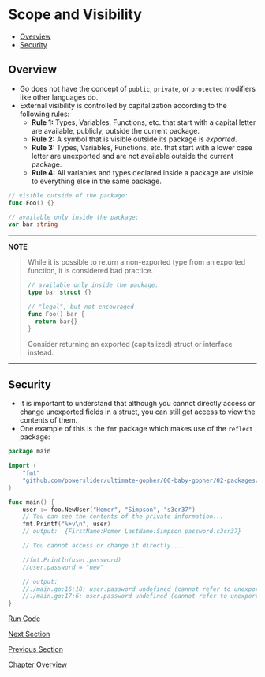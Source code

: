 # Scope and Visibility

- [Overview](#overview)
- [Security](#security)

## Overview

- Go does not have the concept of `public`, `private`, or `protected` modifiers like other languages do.
- External visibility is controlled by capitalization according to the following rules:
    - __Rule 1:__ Types, Variables, Functions, etc. that start with a capital letter are available, publicly, outside
      the current package.
    - __Rule 2:__ A symbol that is visible outside its package is _exported_.
    - __Rule 3:__ Types, Variables, Functions, etc. that start with a lower case letter are unexported and are not
      available outside the current package.
    - __Rule 4:__ All variables and types declared inside a package are visible to everything else in the same package.

```go
// visible outside of the package:
func Foo() {}

// available only inside the package:
var bar string
```

---
__NOTE__
> While it is possible to return a non-exported type from an exported function, it is considered bad practice.
>```go
>// available only inside the package:
>type bar struct {}
>
>// "legal", but not encouraged
>func Foo() bar {
>   return bar{}
>}
>```
>Consider returning an exported (capitalized) struct or interface instead.
---

## Security

- It is important to understand that although you cannot directly access or change unexported fields in a struct, you
  can still get access to view the contents of them.
- One example of this is the `fmt` package which makes use of the `reflect` package:

```go
package main

import (
	"fmt"
	"github.com/powerslider/ultimate-gopher/00-baby-gopher/02-packages/example/foo"
)

func main() {
	user := foo.NewUser("Homer", "Simpson", "s3cr37")
	// You can see the contents of the private information...
	fmt.Printf("%+v\n", user)
	// output:  {FirstName:Homer LastName:Simpson password:s3cr37}

	// You cannot access or change it directly....

	//fmt.Println(user.password)
	//user.password = "new"

	// output:
	//./main.go:16:18: user.password undefined (cannot refer to unexported field or method password)
	//./main.go:17:6: user.password undefined (cannot refer to unexported field or method password)
}
```

[Run Code](example/main.go)

[Next Section](03-workspaces.md)

[Previous Section](01-definition.md)

[Chapter Overview](README.md)
